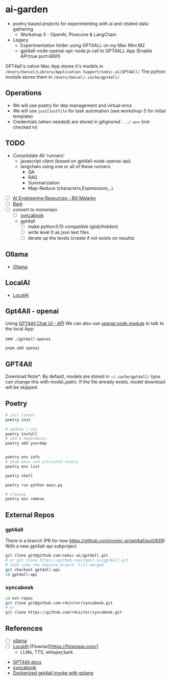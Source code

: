 # ai-garden

- poetry based projects for experimenting with ai and related data gathering
  - Workshop 5 - OpenAI, Pinecone & LangChain
- Legacy
  - Experimentation folder using GPT4ALL on my Mac Mini M2
  - gpt4all-node-openai-api: node.js call to GPT4ALL App (Enable API:true port:4891)

GPT4all'a native Mac App stores it's models in `/Users/daniel/Library/Application Support/nomic.ai/GPT4All/`
The python module stores them in `/Users/daniel/.cache/gpt4all/`

## Operations

- We will use poetry for dep management and virtual envs
- We will use `just`/`Justfile` for task automation (see workshop-5 for initial template)
- Credentials (when needed) are stored in gitignored `.../.env` (not checked in)

## TODO

- Consolidate All 'runners'
  - javascript client (based on gpt4all-node-openai-api)
  - langchain using one or all of these runners
    - QA
    - RAG
    - Summarization
    - Map-Reduce (characters,Expressions,..)
- [ ] [AI Engineering Resources - Bill Malarky](https://github.com/billmalarky/shift-left)
- [ ] [Bark](https://github.com/suno-ai/bark#-usage-in-python)
- [ ] convert to monorepo
  - [ ] [syncabook](https://github.com/r4victor/syncabook)
  - gpt4all
    - [ ] make python3.10 compatible (glob/hidden)
    - [ ] write level 0 as json text files
    - [ ] iterate up the levels (create if not exists on results)

## Ollama

- [Ollama](./ollama/README.md)

## LocalAI

- [LocalAI](./LocalAI/README.md)

## Gpt4All - openai

Using [GPT4All Chat UI - API](https://docs.gpt4all.io/gpt4all_chat.html#server-mode)
We can also use [openai node module](https://github.com/openai/openai-node) to talk to the local App:

see `./gpt4all-openai`

```bash
pnpm add openai
```

## GPT4All

Download Note\*: By default, models are stored in `~/.cache/gpt4all/` (you can change this with model_path). If the file already exists, model download will be skipped.

## Poetry

```bash
# init (once)
poetry init

# update / use
poetry install
# add a dependency
poetry add yourdep


poetry env info
# show envs and activated status
poetry env list

poetry shell

poetry run python main.py

# cleanup
poetry env remove
```

## External Repos

### gpt4all

There is a branch (PR for now <https://github.com/nomic-ai/gpt4all/pull/839>)
With a new gpt4all-api subproject

```bash
git clone git@github.com:nomic-ai/gpt4all.git
# or git clone https://github.com/nomic-ai/gpt4all.git
# look into the feature branch 'till merged
git checkout gpt4all-api
cd gpt4all-api

```

### syncabook

```bash
cd ext-repos
git clone git@github.com:r4victor/syncabook.git
# or
git clone https://github.com/r4victor/syncabook.git
```

## References

- [ ] [ollama](https://github.com/jmorganca/ollama)
- [ ] [LocalAI](https://github.com/mudler/LocalAI) [Flowise][https://flowiseai.com/]
  - LLMs, TTS, whisper,bark
- [GPT4All docs](https://docs.gpt4all.io)
- [syncabook](https://github.com/r4victor/syncabook)
- [Dockerized gpt4all invoke with golang](https://github.com/drbh/gmessage)
